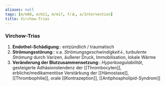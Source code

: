 ```yaml
---
aliases: null
tags: [m/m08, m/m11, m/m17, f/🩸, a/Intervention]
title: Virchow-Trias
---
```

### Virchow-Trias 
1. **Endothel-Schädigung**:: entzündlich / traumatisch
3. **Strömungsstörung**:: v.a. *Strömungsgeschwindigkeit↓*, *turbulente Strömung* durch Varizen, äußerer Druck, Immobilisation, lokale Wärme
4. **Veränderung der Blutzusammensetzung**:: *Hyperkoagulabilität*, gesteigerte Adhäsionstendenz der [[Thrombocyten]], erbliche/medikamentöse Verstärkung der [[Hämostase]], [[Thrombophilie]], orale [[Kontrazeption]], [[Antiphospholipid-Syndrom]]